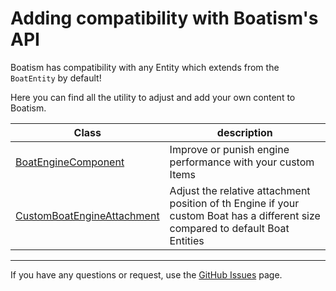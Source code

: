 # Adding compatibility with Boatism's API

Boatism has compatibility with any Entity which extends from the `BoatEntity` by default!


Here you can find all the utility to adjust and add your own content to Boatism.

| Class                                                                                                                                             | description                                                                                                                     |
|---------------------------------------------------------------------------------------------------------------------------------------------------|---------------------------------------------------------------------------------------------------------------------------------|
| [BoatEngineComponent](https://github.com/JR1811/Boatism/blob/master/src/main/java/net/shirojr/boatism/api/BoatEngineComponent.java)               | Improve or punish engine performance with your custom Items                                                                     |
| [CustomBoatEngineAttachment](https://github.com/JR1811/Boatism/blob/master/src/main/java/net/shirojr/boatism/api/CustomBoatEngineAttachment.java) | Adjust the relative attachment position of th Engine if your custom Boat has a different size compared to default Boat Entities |

---

If you have any questions or request, use the [GitHub Issues](https://github.com/JR1811/Boatism/issues) page.